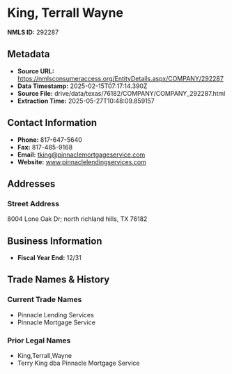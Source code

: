 # King, Terrall Wayne

**NMLS ID:** 292287

## Metadata
- **Source URL:** https://nmlsconsumeraccess.org/EntityDetails.aspx/COMPANY/292287
- **Data Timestamp:** 2025-02-15T07:17:14.390Z
- **Source File:** drive/data/texas/76182/COMPANY/COMPANY_292287.html
- **Extraction Time:** 2025-05-27T10:48:09.859157

## Contact Information
- **Phone:** 817-647-5640
- **Fax:** 817-485-9168
- **Email:** tking@pinnaclemortgageservice.com
- **Website:** www.pinnaclelendingservices.com

## Addresses
### Street Address
8004 Lone Oak Dr; north richland hills, TX 76182

## Business Information
- **Fiscal Year End:** 12/31

## Trade Names & History
### Current Trade Names
- Pinnacle Lending Services
- Pinnacle Mortgage Service

### Prior Legal Names
- King,Terrall,Wayne
- Terry King dba Pinnacle Mortgage Service
